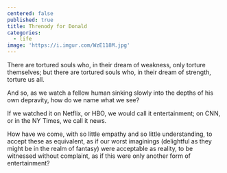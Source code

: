 ```yaml
---
centered: false
published: true
title: Threnody for Donald
categories:
  - life
image: 'https://i.imgur.com/WzE118M.jpg'
---
```

There are tortured souls 
who, in their dream of weakness,
only torture themselves;
but there are tortured souls 
who, in their dream of strength,
torture us all.

And so, as we watch a fellow human 
sinking slowly into the depths 
of his own depravity,
how do we name what we see?

If we watched it on Netflix, or HBO,
we would call it entertainment;
on CNN, or in the NY Times,
we call it news.

How have we come,
with so little empathy 
and so little understanding,
to accept these as equivalent,
as if our worst imaginings
(delightful as they might be
in the realm of fantasy)
were acceptable as reality,
to be witnessed without complaint,
as if this were only another form 
of entertainment?

